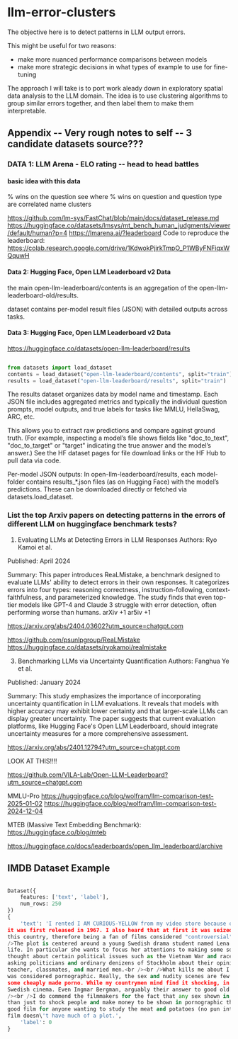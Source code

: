 # llm-error-clusters

The objective here is to detect patterns in LLM output errors.

This might be useful for two reasons:

-   make more nuanced performance comparisons between models
-   make more strategic decisions in what types of example to use for fine-tuning

The approach I will take is to port work aleady down in exploratory spatial
data analysis to the LLM domain. The idea is to use clustering algorithms to
group similar errors together, and then label them to make them interpretable.

## Appendix -- Very rough notes to self -- 3 candidate datasets source???

### DATA 1: LLM Arena - ELO rating -- head to head battles

#### basic idea with this data

% wins on the question
see where % wins on question and question type are correlated
name clusters

https://github.com/lm-sys/FastChat/blob/main/docs/dataset_release.md
https://huggingface.co/datasets/lmsys/mt_bench_human_judgments/viewer/default/human?p=4
https://lmarena.ai/?leaderboard
Code to reproduce the leaderboard:
https://colab.research.google.com/drive/1KdwokPjirkTmpO_P1WByFNFiqxWQquwH

#### Data 2: Hugging Face, Open LLM Leaderboard v2 Data

the main open-llm-leaderboard/contents is an aggregation of the open-llm-leaderboard-old/results.

dataset contains per-model result files (JSON) with detailed outputs across tasks.

#### Data 3: Hugging Face, Open LLM Leaderboard v2 Data

https://huggingface.co/datasets/open-llm-leaderboard/results

```python

from datasets import load_dataset
contents = load_dataset("open-llm-leaderboard/contents", split="train")
results = load_dataset("open-llm-leaderboard/results", split="train")
```

The results dataset organizes data by model name and timestamp. Each JSON file includes aggregated metrics and typically the individual question prompts, model outputs, and true labels for tasks like MMLU, HellaSwag, ARC, etc.

This allows you to extract raw predictions and compare against ground truth. (For example, inspecting a model’s file shows fields like "doc_to_text", "doc_to_target" or "target" indicating the true answer and the model’s answer.) See the HF dataset pages for file download links or the HF Hub to pull data via code.

Per-model JSON outputs: In open-llm-leaderboard/results, each model-folder contains results\_\*.json files (as on Hugging Face) with the model’s predictions. These can be downloaded directly or fetched via datasets.load_dataset.

### List the top Arxiv papers on detecting patterns in the errors of different LLM on huggingface benchmark tests?

1. Evaluating LLMs at Detecting Errors in LLM Responses
   Authors: Ryo Kamoi et al.

Published: April 2024

Summary: This paper introduces ReaLMistake, a benchmark designed to evaluate LLMs' ability to detect errors in their own responses. It categorizes errors into four types: reasoning correctness, instruction-following, context-faithfulness, and parameterized knowledge. The study finds that even top-tier models like GPT-4 and Claude 3 struggle with error detection, often performing worse than humans.
arXiv
+1
ar5iv
+1

https://arxiv.org/abs/2404.03602?utm_source=chatgpt.com

https://github.com/psunlpgroup/ReaLMistake
https://huggingface.co/datasets/ryokamoi/realmistake

3. Benchmarking LLMs via Uncertainty Quantification
   Authors: Fanghua Ye et al.

Published: January 2024

Summary: This study emphasizes the importance of incorporating uncertainty quantification in LLM evaluations. It reveals that models with higher accuracy may exhibit lower certainty and that larger-scale LLMs can display greater uncertainty. The paper suggests that current evaluation platforms, like Hugging Face's Open LLM Leaderboard, should integrate uncertainty measures for a more comprehensive assessment.

https://arxiv.org/abs/2401.12794?utm_source=chatgpt.com

LOOK AT THIS!!!!

https://github.com/VILA-Lab/Open-LLM-Leaderboard?utm_source=chatgpt.com

MMLU-Pro
https://huggingface.co/blog/wolfram/llm-comparison-test-2025-01-02
https://huggingface.co/blog/wolfram/llm-comparison-test-2024-12-04

MTEB (Massive Text Embedding Benchmark):
https://huggingface.co/blog/mteb

https://huggingface.co/docs/leaderboards/open_llm_leaderboard/archive

## IMDB Dataset Example

```python

Dataset({
    features: ['text', 'label'],
    num_rows: 250
})
{
    'text': 'I rented I AM CURIOUS-YELLOW from my video store because of all the controversy that surrounded it when
it was first released in 1967. I also heard that at first it was seized by U.S. customs if it ever tried to enter
this country, therefore being a fan of films considered "controversial" I really had to see this for myself.<br /><br
/>The plot is centered around a young Swedish drama student named Lena who wants to learn everything she can about
life. In particular she wants to focus her attentions to making some sort of documentary on what the average Swede
thought about certain political issues such as the Vietnam War and race issues in the United States. In between
asking politicians and ordinary denizens of Stockholm about their opinions on politics, she has sex with her drama
teacher, classmates, and married men.<br /><br />What kills me about I AM CURIOUS-YELLOW is that 40 years ago, this
was considered pornographic. Really, the sex and nudity scenes are few and far between, even then it\'s not shot like
some cheaply made porno. While my countrymen mind find it shocking, in reality sex and nudity are a major staple in
Swedish cinema. Even Ingmar Bergman, arguably their answer to good old boy John Ford, had sex scenes in his films.<br
/><br />I do commend the filmmakers for the fact that any sex shown in the film is shown for artistic purposes rather
than just to shock people and make money to be shown in pornographic theaters in America. I AM CURIOUS-YELLOW is a
good film for anyone wanting to study the meat and potatoes (no pun intended) of Swedish cinema. But really, this
film doesn\'t have much of a plot.',
    'label': 0
}
```
